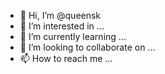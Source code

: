 - 👋 Hi, I’m @queensk
- 👀 I’m interested in ...
- 🌱 I’m currently learning ...
- 💞️ I’m looking to collaborate on ...
- 📫 How to reach me ...

<!---
queensk/queensk is a ✨ special ✨ repository because its `README.md` (this file) appears on your GitHub profile.
You can click the Preview link to take a look at your changes.
--->
